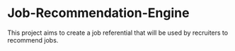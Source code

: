 # Job-Recommendation-Engine
This project aims to create a job referential that will be used by recruiters to recommend jobs.
